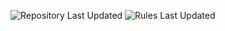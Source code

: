 ![Repository Last Updated](https://img.shields.io/badge/last_updated-2025.04.02-green) ![Rules Last Updated](https://img.shields.io/badge/last_updated-2024.10.08-green)
